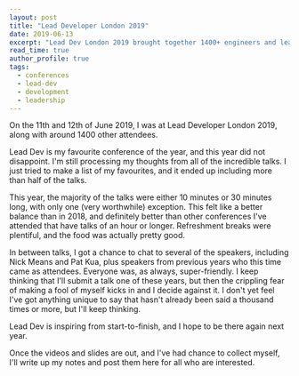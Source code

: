 ```yaml
---
layout: post
title: "Lead Developer London 2019"
date: 2019-06-13
excerpt: "Lead Dev London 2019 brought together 1400+ engineers and leaders for two days of inspiration, practical advice, and community — still my favourite conference."
read_time: true
author_profile: true
tags:
  - conferences
  - lead-dev
  - development
  - leadership
---
```

On the 11th and 12th of June 2019, I was at Lead Developer London 2019, along with around 1400 other attendees.

Lead Dev is my favourite conference of the year, and this year did not disappoint. I'm still processing my thoughts
from all of the incredible talks. I just tried to make a list of my favourites, and it ended up including more than
half of the talks.

This year, the majority of the talks were either 10 minutes or 30 minutes long, with only one (very worthwhile)
exception. This felt like a better balance than in 2018, and definitely better than other conferences I've attended
that have talks of an hour or longer. Refreshment breaks were plentiful, and the food was actually pretty good.

In between talks, I got a chance to chat to several of the speakers, including Nick Means and Pat Kua, plus speakers
from previous years who this time came as attendees. Everyone was, as always, super-friendly. I keep thinking that
I'll submit a talk one of these years, but then the crippling fear of making a fool of myself kicks in and I decide
against it. I don't yet feel I've got anything unique to say that hasn't already been said a thousand times or more,
but I'll keep thinking.

Lead Dev is inspiring from start-to-finish, and I hope to be there again next year.

Once the videos and slides are out, and I've had chance to collect myself, I'll write up my notes and post them here
for all who are interested.